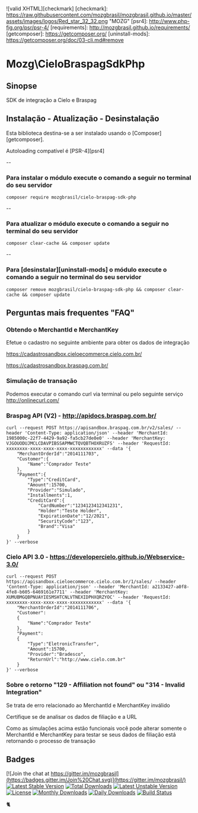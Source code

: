 ![valid XHTML][checkmark]
[checkmark]: https://raw.githubusercontent.com/mozgbrasil/mozgbrasil.github.io/master/assets/images/logos/Red_star_32_32.png "MOZG"
[psr4]: http://www.php-fig.org/psr/psr-4/
[requirements]: http://mozgbrasil.github.io/requirements/
[getcomposer]: https://getcomposer.org/
[uninstall-mods]: https://getcomposer.org/doc/03-cli.md#remove

# Mozg\CieloBraspagSdkPhp

## Sinopse

SDK de integração a Cielo e Braspag

## Instalação - Atualização - Desinstalação

Esta biblioteca destina-se a ser instalado usando o [Composer][getcomposer].

Autoloading compatível é [PSR-4][psr4]

--

### Para instalar o módulo execute o comando a seguir no terminal do seu servidor

    composer require mozgbrasil/cielo-braspag-sdk-php

-- 

### Para atualizar o módulo execute o comando a seguir no terminal do seu servidor

    composer clear-cache && composer update

--

### Para [desinstalar][uninstall-mods] o módulo execute o comando a seguir no terminal do seu servidor

    composer remove mozgbrasil/cielo-braspag-sdk-php && composer clear-cache && composer update

## Perguntas mais frequentes "FAQ"

### Obtendo o MerchantId e MerchantKey

Efetue o cadastro no seguinte ambiente para obter os dados de integração

https://cadastrosandbox.cieloecommerce.cielo.com.br/

https://cadastrosandbox.braspag.com.br/

### Simulação de transação

Podemos executar o comando curl via terminal ou pelo seguinte serviço http://onlinecurl.com/

### Braspag API (V2) - http://apidocs.braspag.com.br/

    curl --request POST https://apisandbox.braspag.com.br/v2/sales/ --header 'Content-Type: application/json' --header 'MerchantId: 1985000c-22f7-4429-9a92-fa5cb27de0e0' --header 'MerchantKey: VJGOUODUJMCLCDAVPIBSSAPMWCTQVQBTHOXRUZFS' --header 'RequestId: xxxxxxxx-xxxx-xxxx-xxxx-xxxxxxxxxxxx' --data '{  
        "MerchantOrderId":"2014111703",
        "Customer":{  
            "Name":"Comprador Teste"     
        },
        "Payment":{  
            "Type":"CreditCard",
            "Amount":15700,
            "Provider":"Simulado",
            "Installments":1,
            "CreditCard":{  
                "CardNumber":"1234123412341231",
                "Holder":"Teste Holder",
                "ExpirationDate":"12/2021",
                "SecurityCode":"123",
                "Brand":"Visa"
            }
        }
    }' --verbose

### Cielo API 3.0 - https://developercielo.github.io/Webservice-3.0/

    curl --request POST https://apisandbox.cieloecommerce.cielo.com.br/1/sales/ --header 'Content-Type: application/json' --header 'MerchantId: a2133427-a0f8-4fe8-b605-6469161e7711' --header 'MerchantKey: XUMUBMGQBPNUAYIESMSHTCNLVTNEXIDPHXQRZYOC' --header 'RequestId: xxxxxxxx-xxxx-xxxx-xxxx-xxxxxxxxxxxx' --data '{  
        "MerchantOrderId":"2014111706",
        "Customer":
        {  
            "Name":"Comprador Teste"
        },
        "Payment":
        {  
            "Type":"EletronicTransfer",
            "Amount":15700,
            "Provider":"Bradesco",
            "ReturnUrl":"http://www.cielo.com.br"
        }
    }' --verbose

### Sobre o retorno "129 - Affiliation not found" ou "314 - Invalid Integration"

Se trata de erro relacionado ao MerchantId e MerchantKey inválido

Certifique se de analisar os dados de filiação e a URL

Como as simulações acima estão funcionais você pode alterar somente o MerchantId e MerchantKey para testar se seus dados de filiação está retornando o processo de transação

## Badges

[![Join the chat at https://gitter.im/mozgbrasil](https://badges.gitter.im/Join%20Chat.svg)](https://gitter.im/mozgbrasil/)
[![Latest Stable Version](https://poser.pugx.org/mozgbrasil/cielo-braspag-sdk-php/v/stable)](https://packagist.org/packages/mozgbrasil/cielo-braspag-sdk-php)
[![Total Downloads](https://poser.pugx.org/mozgbrasil/cielo-braspag-sdk-php/downloads)](https://packagist.org/packages/mozgbrasil/cielo-braspag-sdk-php)
[![Latest Unstable Version](https://poser.pugx.org/mozgbrasil/cielo-braspag-sdk-php/v/unstable)](https://packagist.org/packages/mozgbrasil/cielo-braspag-sdk-php)
[![License](https://poser.pugx.org/mozgbrasil/cielo-braspag-sdk-php/license)](https://packagist.org/packages/mozgbrasil/cielo-braspag-sdk-php)
[![Monthly Downloads](https://poser.pugx.org/mozgbrasil/cielo-braspag-sdk-php/d/monthly)](https://packagist.org/packages/mozgbrasil/cielo-braspag-sdk-php)
[![Daily Downloads](https://poser.pugx.org/mozgbrasil/cielo-braspag-sdk-php/d/daily)](https://packagist.org/packages/mozgbrasil/cielo-braspag-sdk-php)
[![Build Status](https://travis-ci.org/mozgbrasil/cielo-braspag-sdk-php.svg?branch=master)](https://travis-ci.org/mozgbrasil/cielo-braspag-sdk-php)

:cat2: